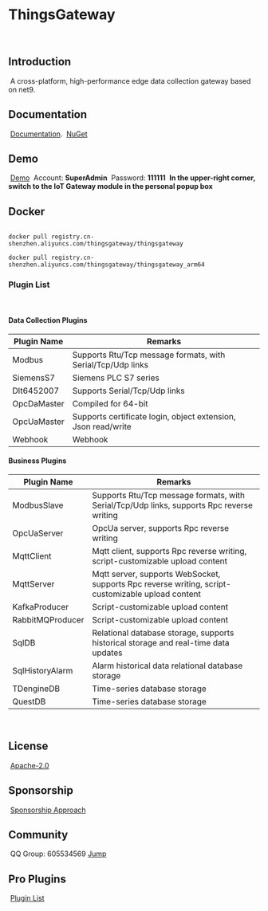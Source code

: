 # ThingsGateway

﻿

## Introduction

﻿
A cross-platform, high-performance edge data collection gateway based on net9.
﻿

## Documentation

﻿
[Documentation](https://thingsgateway.cn/).
﻿
[NuGet](https://www.nuget.org/packages?q=Tags%3A%22ThingsGateway%22)
﻿


## Demo

﻿
[Demo](http://47.119.161.158:5000/)
﻿
Account: **SuperAdmin**
﻿
Password: **111111**
﻿
**In the upper-right corner, switch to the IoT Gateway module in the personal popup box**

## Docker

```shell

docker pull registry.cn-shenzhen.aliyuncs.com/thingsgateway/thingsgateway

docker pull registry.cn-shenzhen.aliyuncs.com/thingsgateway/thingsgateway_arm64
```



### Plugin List

﻿

#### Data Collection Plugins


| Plugin Name | Remarks                                                       |
| ----------- | ------------------------------------------------------------- |
| Modbus      | Supports Rtu/Tcp message formats, with Serial/Tcp/Udp links   |
| SiemensS7   | Siemens PLC S7 series                                         |
| Dlt6452007  | Supports Serial/Tcp/Udp links                                 |
| OpcDaMaster | Compiled for 64-bit                                           |
| OpcUaMaster | Supports certificate login, object extension, Json read/write |
| Webhook          | Webhook                                             |

#### Business Plugins


| Plugin Name      | Remarks                                                                                           |
| ---------------- | ------------------------------------------------------------------------------------------------- |
| ModbusSlave      | Supports Rtu/Tcp message formats, with Serial/Tcp/Udp links, supports Rpc reverse writing         |
| OpcUaServer      | OpcUa server, supports Rpc reverse writing                                                        |
| MqttClient       | Mqtt client, supports Rpc reverse writing, script-customizable upload content                     |
| MqttServer       | Mqtt server, supports WebSocket, supports Rpc reverse writing, script-customizable upload content |
| KafkaProducer    | Script-customizable upload content                                                                |
| RabbitMQProducer | Script-customizable upload content                                                                |
| SqlDB            | Relational database storage, supports historical storage and real-time data updates               |
| SqlHistoryAlarm      | Alarm historical data relational database storage                                                 |
| TDengineDB       | Time-series database storage                                                                      |
| QuestDB          | Time-series database storage                                                                      |

﻿

## License

﻿
[Apache-2.0](https://gitee.com/diego2098/ThingsGateway/blob/master/LICENSE)
﻿
﻿

## Sponsorship

﻿
[Sponsorship Approach](https://thingsgateway.cn/docs/1000)
﻿

## Community

﻿
QQ Group: 605534569 [Jump](http://qm.qq.com/cgi-bin/qm/qr?_wv=1027&k=NnBjPO-8kcNFzo_RzSbdICflb97u2O1i&authKey=V1MI3iJtpDMHc08myszP262kDykbx2Yev6ebE4Me0elTe0P0IFAmtU5l7Sy5w0jx&noverify=0&group_code=605534569)
﻿

## Pro Plugins

﻿
[Plugin List](https://thingsgateway.cn/docs/1001)

